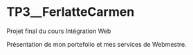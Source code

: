 # TP3__FerlatteCarmen
Projet final du cours Intégration Web

Présentation de mon portefolio et mes services de Webmestre.
